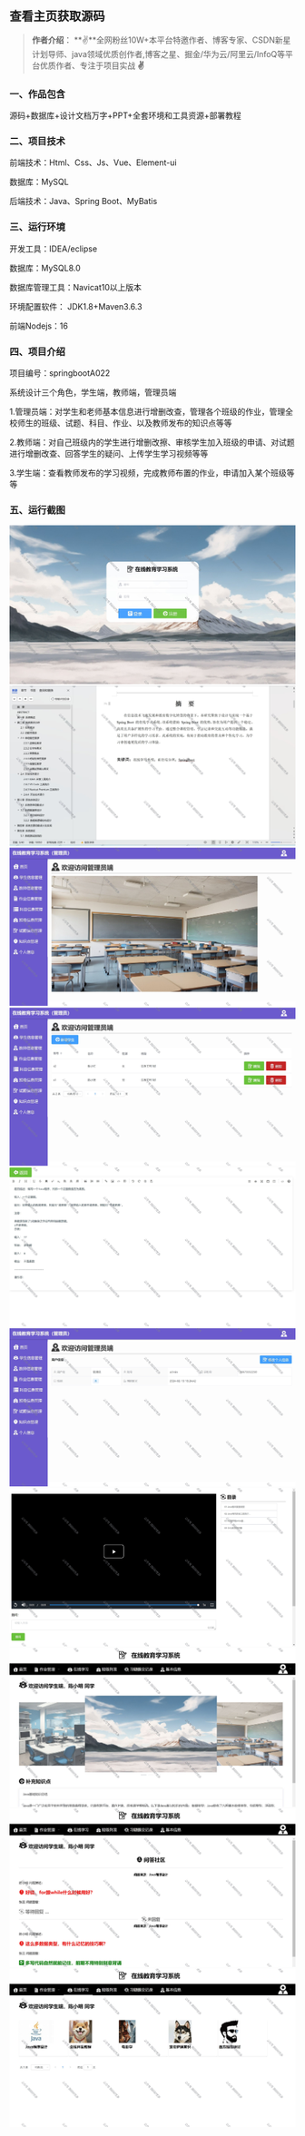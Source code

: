  
## 查看主页获取源码

> **作者介绍**： **✌**全网粉丝10W+本平台特邀作者、博客专家、CSDN新星计划导师、java领域优质创作者,博客之星、掘金/华为云/阿里云/InfoQ等平台优质作者、专注于项目实战 **✌**

  

### 一、作品包含

源码+数据库+设计文档万字+PPT+全套环境和工具资源+部署教程

### 二、项目技术

前端技术：Html、Css、Js、Vue、Element-ui

数据库：MySQL

后端技术：Java、Spring Boot、MyBatis

  

### 三、运行环境

开发工具：IDEA/eclipse

数据库：MySQL8.0

数据库管理工具：Navicat10以上版本

环境配置软件： JDK1.8+Maven3.6.3

前端Nodejs：16

  

### 四、项目介绍
项目编号：springbootA022

系统设计三个角色，学生端，教师端，管理员端

1.管理员端：对学生和老师基本信息进行增删改查，管理各个班级的作业，管理全校师生的班级、试题、科目、作业、以及教师发布的知识点等等

2.教师端：对自己班级内的学生进行增删改擦、审核学生加入班级的申请、对试题进行增删改查、回答学生的疑问、上传学生学习视频等等

3.学生端：查看教师发布的学习视频，完成教师布置的作业，申请加入某个班级等等

### 五、运行截图

![1.png](./1.png)
![2.png](./2.png)
![3.png](./3.png)
![4.png](./4.png)
![5.png](./5.png)
![6.png](./6.png)
![7.png](./7.png)
![8.png](./8.png)
![9.png](./9.png)
![10.png](./10.png)





  
